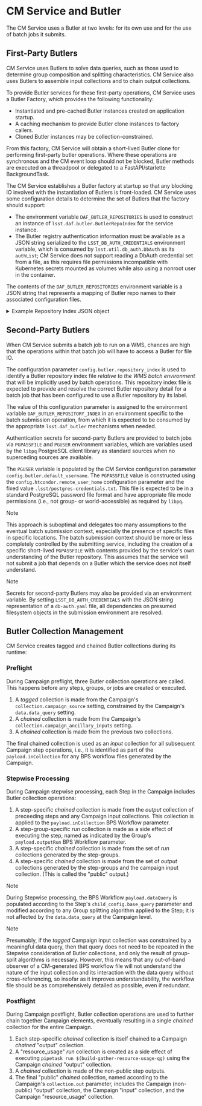 # CM Service and Butler
The CM Service uses a Butler at two levels: for its own use and for the use of batch jobs it submits.

## First-Party Butlers
CM Service uses Butlers to solve data queries, such as those used to determine group composition and splitting characteristics. CM Service also uses Butlers to assemble input collections and to chain output collections.

To provide Butler services for these first-party operations, CM Service uses a Butler Factory, which provides the following functionality:

- Instantiated and pre-cached Butler instances created on application startup.
- A caching mechanism to provide Butler clone instances to factory callers.
- Cloned Butler instances may be collection-constrained.

From this factory, CM Service will obtain a short-lived Butler clone for performing first-party butler operations.
Where these operations are synchronous and the CM event loop should not be blocked, Butler methods are executed on a threadpool or delegated to a FastAPI/starlette BackgroundTask.

The CM Service establishes a Butler factory at startup so that any blocking IO involved with the instantiation of Butlers is front-loaded.
CM Service uses some configuration details to determine the set of Butlers that the factory should support:

- The environment variable `DAF_BUTLER_REPOSITORIES` is used to construct an instance of `lsst.daf.butler.ButlerRepoIndex` for the service instance.
- The Butler registry authentication information must be available as a JSON string serialized to the `LSST_DB_AUTH_CREDENTIALS` environment variable, which is consumed by `lsst.util.db_auth.DbAuth` as its `authList`; CM Service does not support reading a DbAuth credential set from a file, as this requires file permissions incompatible with Kubernetes secrets mounted as volumes while also using a nonroot user in the container.

The contents of the `DAF_BUTLER_REPOSITORIES` environment variable is a JSON string that represents a mapping of Butler repo names to their associated configuration files.

<details>
<summary>Example Repository Index JSON object</summary>

```json
{
  "/repo/main": "/sdf/group/rubin/repo/main/butler.yaml",
  "/repo/main+sasquatch_dev": "/sdf/group/rubin/repo/main/butler+sasquatch_dev.yaml"
}
```

</details>

## Second-Party Butlers
When CM Service submits a batch job to run on a WMS, chances are high that the operations within that batch job will have to access a Butler for file IO.

The configuration parameter `config.butler.repository_index` is used to identify a Butler repository index file *relative to the WMS batch environment* that will be implicitly used by batch operations. This repository index file is expected to provide and resolve the correct Butler repository detail for a batch job that has been configured to use a Butler repository by its label.

The value of this configuration parameter is assigned to the environment variable `DAF_BUTLER_REPOSITORY_INDEX` in an environment specific to the batch submission operation, from which it is expected to be consumed by the appropriate `lsst.daf_butler` mechanisms when needed.

Authentication secrets for second-party Butlers are provided to batch jobs via `PGPASSFILE` and `PGUSER` environment variables, which are variables used by the `libpq` PostgreSQL client library as standard sources when no superceding sources are available.

The `PGUSER` variable is populated by the CM Service configuration parameter `config.butler.default_username`.
The `PGPASSFILE` value is constructed using the `config.htcondor.remote_user_home` configuration parameter and the fixed value `.lsst/postgres-credentials.txt`. This file is expected to be in a standard PostgreSQL password file format and have appropriate file mode permissions (i.e., not group- or world-accessible) as required by `libpq`.

> [!NOTE]
> This approach is suboptimal and delegates too many assumptions to the eventual batch submission context, especially the presence of specific files in specific locations. The batch submission context should be more or less completely controlled by the submitting service, including the creation of a specific short-lived `PGPASSFILE` with contents provided by the service's own understanding of the Butler repository. This assumes that the service will not submit a job that depends on a Butler which the service does not itself understand.

> [!NOTE]
> Secrets for second-party Butlers may also be provided via an environment variable. By setting `LSST_DB_AUTH_CREDENTIALS` with the JSON string representation of a `db-auth.yaml` file, all dependencies on presumed filesystem objects in the submission environment are resolved.

## Butler Collection Management

CM Service creates tagged and chained Butler collections during its runtime:

### Preflight
During Campaign preflight, three Butler collection operations are called. This happens before any steps, groups, or jobs are created or executed.

1. A *tagged* collection is made from the Campaign's `collection.campaign_source` setting, constrained by the Campaign's `data.data_query` setting.
1. A *chained* collection is made from the Campaign's `collection.campaign_ancillary_inputs` setting.
1. A *chained* collection is made from the previous two collections.

The final chained collection is used as an *input* collection for all subsequent Campaign step operations, i.e., it is identified as part of the `payload.inCollection` for any BPS workflow files generated by the Campaign.

### Stepwise Processing
During Campaign stepwise processing, each Step in the Campaign includes Butler collection operations:

1. A step-specific *chained* collection is made from the *output* collection of preceeding steps and any Campaign input collections. This collection is applied to the `payload.inCollection` BPS Workflow parameter.
1. A step-group-specific *run* collection is made as a side effect of executing the step, named as indicated by the Group's `payload.outputRun` BPS Workflow parameter.
1. A step-specific *chained* collection is made from the set of *run* collections generated by the step-groups.
1. A step-specific *chained* collection is made from the set of *output* collections generated by the step-groups and the campaign input collection. (This is called the "public" output.)

> [!Note]
> During Stepwise processing, the BPS Workflow `payload.dataQuery` is populated according to the Step's `child_config.base_query` parameter and modified according to any Group splitting algorithm applied to the Step; it is not affected by the `data.data_query` at the Campaign level.

> [!Note]
> Presumably, if the *tagged* Campaign input collection was constrained by a meaningful data query, then that query does not need to be repeated in the Stepwise consideration of Butler collections, and only the result of group-split algorithms is necessary. However, this means that any out-of-band observer of a CM-generated BPS workflow file will not understand the nature of the input collection and its interaction with the data query without cross-referencing, so insofar as it improves understandability, the workflow file should be as comprehensively detailed as possible, even if redundant.

### Postflight
During Campaign postflight, Butler collection operations are used to further chain together Campaign elements, eventually resulting in a single *chained* collection for the entire Campaign.

1. Each step-specific *chained* collection is itself chained to a Campaign *chained* "output" collection.
1. A "resource_usage" *run* collection is created as a side effect of executing `pipetask run $(build-gather-resource-usage-qg)` using the Campaign *chained* "output" collection.
1. A *chained* collection is made of the non-public step outputs.
1. The final "public" *chained* collection, named according to the Campaign's `collection.out` parameter, includes the Campaign (non-public) "output" collection, the Campaign "input" collection, and the Campaign "resource_usage" collection.
